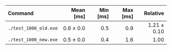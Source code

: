 | Command | Mean [ms] | Min [ms] | Max [ms] | Relative |
|:---|---:|---:|---:|---:|
| `./test_1000_old.exe` | 0.6 ± 0.0 | 0.5 | 0.9 | 1.21 ± 0.10 |
| `./test_1000_new.exe` | 0.5 ± 0.0 | 0.4 | 1.6 | 1.00 |
